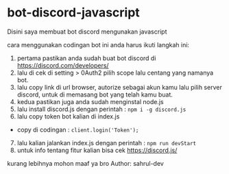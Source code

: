 # bot-discord-javascript
Disini saya membuat bot discord mengunakan javascript

cara menggunakan codingan bot ini anda harus ikuti langkah ini:

1. pertama pastikan anda sudah buat bot discord  di https://discord.com/developers/
2. lalu di cek di setting > 0Auth2 pilih scope lalu centang yang namanya bot.
3. lalu copy link di url browser, autorize sebagai akun kamu lalu pilih server discord, untuk di memasang bot
yang telah kamu buat.
4. kedua pastikan juga anda sudah menginstal node.js
5. lalu install discord.js dengan perintah : `npm i -g discord.js`
6. lalu copy token bot kalian di index.js 
  - copy di codingan : `client.login('Token');`
7. lalu kalian jalankan index.js dengan perintah : `npm run devStart`
8. untuk info tentang fitur kalian bisa cek https://discord.js/

kurang lebihnya mohon maaf ya bro
Author: sahrul-dev



